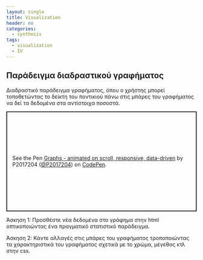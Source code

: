 ```yaml
---
layout: single
title: Visualization
header: no
categories:
  - synthesis
tags:
  - visualization
  - IV
---
```


## Παράδειγμα διαδραστικού γραφήματος

Διαδραστικό παράδειγμα γραφήματος, όπου ο χρήστης μπορεί τοποθετώντας το δείκτη του ποντικιού πάνω στις μπάρες του γραφήματος να δεί τα δεδομένα στα αντίστοιχα ποσοστά.

<p class="codepen" data-height="265" data-theme-id="light" data-default-tab="css,result" data-user="P2017204" data-slug-hash="zYBeGwG" style="height: 265px; box-sizing: border-box; display: flex; align-items: center; justify-content: center; border: 2px solid; margin: 1em 0; padding: 1em;" data-pen-title="Graphs - animated on scroll, responsive, data-driven">
  <span>See the Pen <a href="https://codepen.io/P2017204/pen/zYBeGwG">
  Graphs - animated on scroll, responsive, data-driven</a> by P2017204 (<a href="https://codepen.io/P2017204">@P2017204</a>)
  on <a href="https://codepen.io">CodePen</a>.</span>
</p>
<script async src="https://static.codepen.io/assets/embed/ei.js"></script>

Άσκηση 1: Προσθέστε νέα δεδομένα στο γράφημα στην html οπτικοποιώντας ένα πραγματικό στατιστικό παράδειγμα.

Άσκηση 2: Κάντε αλλαγές στις μπάρες του γραφήματος τροποποιώντας τα χαρακτηριστικά του γραφήματος σχετικά με το χρώμα, μέγεθος κτλ στην css.

